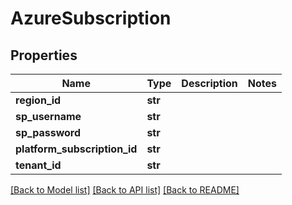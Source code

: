 # AzureSubscription

## Properties
Name | Type | Description | Notes
------------ | ------------- | ------------- | -------------
**region_id** | **str** |  | 
**sp_username** | **str** |  | 
**sp_password** | **str** |  | 
**platform_subscription_id** | **str** |  | 
**tenant_id** | **str** |  | 

[[Back to Model list]](../README.md#documentation-for-models) [[Back to API list]](../README.md#documentation-for-api-endpoints) [[Back to README]](../README.md)


